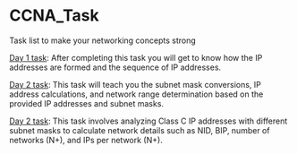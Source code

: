 # CCNA_Task
Task list to make your networking concepts strong

[Day 1 task](Day_1/Day_1.md): After completing this task you will get to know how the IP addresses are formed and the sequence of IP addresses.

[Day 2 task](Day_2/Day_2.md): This task will teach you the subnet mask conversions, IP address calculations, and network range determination based on the provided IP addresses and subnet masks.

[Day 2 task](Day_3/Day_3.md): This task involves analyzing Class C IP addresses with different subnet masks to calculate network details such as NID, BIP, number of networks (N+), and IPs per network (N+).
